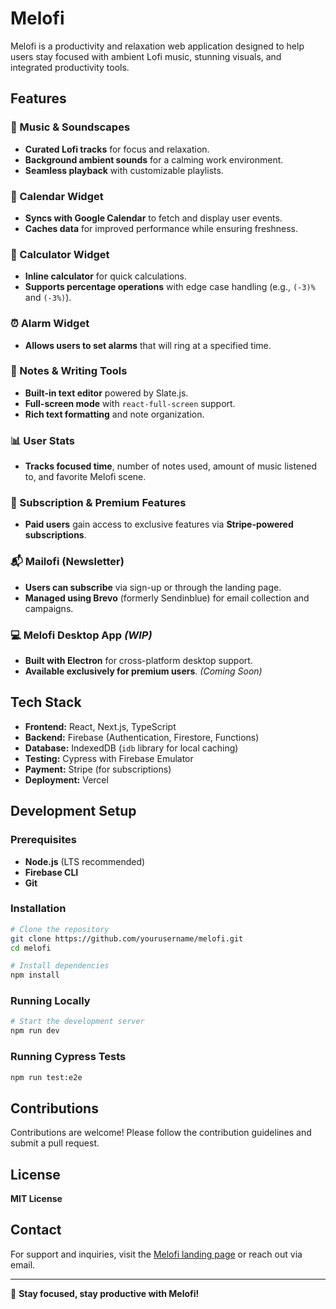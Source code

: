 # Melofi

Melofi is a productivity and relaxation web application designed to help users stay focused with ambient Lofi music, stunning visuals, and integrated productivity tools.

## Features

### 🎵 Music & Soundscapes

- **Curated Lofi tracks** for focus and relaxation.
- **Background ambient sounds** for a calming work environment.
- **Seamless playback** with customizable playlists.

### 📅 Calendar Widget

- **Syncs with Google Calendar** to fetch and display user events.
- **Caches data** for improved performance while ensuring freshness.

### 🔢 Calculator Widget

- **Inline calculator** for quick calculations.
- **Supports percentage operations** with edge case handling (e.g., `(-3)%` and `(-3%)`).

### ⏰ Alarm Widget

- **Allows users to set alarms** that will ring at a specified time.

### 📝 Notes & Writing Tools

- **Built-in text editor** powered by Slate.js.
- **Full-screen mode** with `react-full-screen` support.
- **Rich text formatting** and note organization.

### 📊 User Stats

- **Tracks focused time**, number of notes used, amount of music listened to, and favorite Melofi scene.

### 🔐 Subscription & Premium Features

- **Paid users** gain access to exclusive features via **Stripe-powered subscriptions**.

### 📬 Mailofi (Newsletter)

- **Users can subscribe** via sign-up or through the landing page.
- **Managed using Brevo** (formerly Sendinblue) for email collection and campaigns.

### 💻 Melofi Desktop App _(WIP)_

- **Built with Electron** for cross-platform desktop support.
- **Available exclusively for premium users**. _(Coming Soon)_

## Tech Stack

- **Frontend:** React, Next.js, TypeScript
- **Backend:** Firebase (Authentication, Firestore, Functions)
- **Database:** IndexedDB (`idb` library for local caching)
- **Testing:** Cypress with Firebase Emulator
- **Payment:** Stripe (for subscriptions)
- **Deployment:** Vercel

## Development Setup

### Prerequisites

- **Node.js** (LTS recommended)
- **Firebase CLI**
- **Git**

### Installation

```sh
# Clone the repository
git clone https://github.com/yourusername/melofi.git
cd melofi

# Install dependencies
npm install
```

### Running Locally

```sh
# Start the development server
npm run dev
```

### Running Cypress Tests

```sh
npm run test:e2e
```

## Contributions

Contributions are welcome! Please follow the contribution guidelines and submit a pull request.

## License

**MIT License**

## Contact

For support and inquiries, visit the [Melofi landing page](https://melofi.app/home) or reach out via email.

---

🚀 **Stay focused, stay productive with Melofi!**
